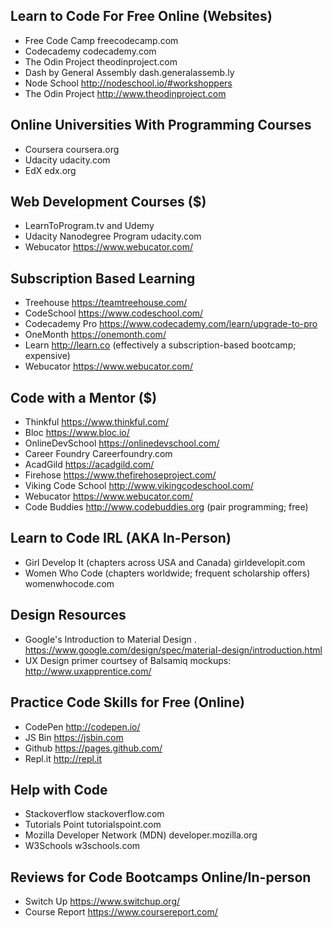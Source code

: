 ## Learn to Code For Free Online (Websites) 
 - Free Code Camp freecodecamp.com
 - Codecademy codecademy.com
 - The Odin Project theodinproject.com
 - Dash by General Assembly  dash.generalassemb.ly
 - Node School http://nodeschool.io/#workshoppers
 - The Odin Project http://www.theodinproject.com
 
## Online Universities With Programming Courses
 - Coursera coursera.org
 - Udacity udacity.com
 - EdX edx.org

## Web Development Courses ($)
 - LearnToProgram.tv and Udemy
 - Udacity Nanodegree Program udacity.com
 - Webucator https://www.webucator.com/

## Subscription Based Learning
 - Treehouse https://teamtreehouse.com/
 - CodeSchool https://www.codeschool.com/
 - Codecademy Pro https://www.codecademy.com/learn/upgrade-to-pro
 - OneMonth https://onemonth.com/
 - Learn http://learn.co (effectively a subscription-based bootcamp; expensive)
 - Webucator https://www.webucator.com/

## Code with a Mentor ($)
 - Thinkful https://www.thinkful.com/
 - Bloc https://www.bloc.io/
 - OnlineDevSchool https://onlinedevschool.com/
 - Career Foundry Careerfoundry.com
 - AcadGild https://acadgild.com/
 - Firehose https://www.thefirehoseproject.com/
 - Viking Code School http://www.vikingcodeschool.com/
 - Webucator https://www.webucator.com/
 - Code Buddies http://www.codebuddies.org (pair programming; free)

## Learn to Code IRL (AKA In-Person) 
 - Girl Develop It (chapters across USA and Canada) girldevelopit.com
 - Women Who Code (chapters worldwide; frequent scholarship offers) womenwhocode.com

## Design Resources
 - Google's Introduction to Material Design . https://www.google.com/design/spec/material-design/introduction.html
 - UX Design primer courtsey of Balsamiq mockups: http://www.uxapprentice.com/

## Practice Code Skills for Free (Online)
 - CodePen http://codepen.io/
 - JS Bin https://jsbin.com
 - Github https://pages.github.com/
 - Repl.it http://repl.it

## Help with Code
 - Stackoverflow stackoverflow.com
 - Tutorials Point tutorialspoint.com
 - Mozilla Developer Network (MDN) developer.mozilla.org
 - W3Schools w3schools.com

## Reviews for Code Bootcamps Online/In-person
 - Switch Up https://www.switchup.org/
 - Course Report https://www.coursereport.com/
